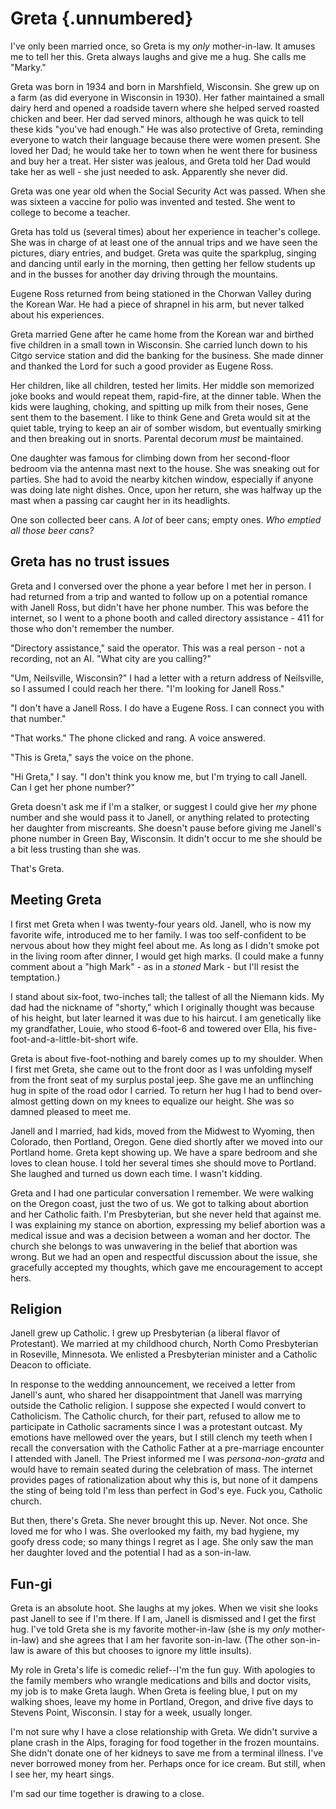 # Greta {.unnumbered}

I've only been married once, so Greta is my *only* mother-in-law. It amuses me to tell her this. Greta always laughs and give me a hug. She calls me "Marky."

Greta was born in 1934 and born in Marshfield, Wisconsin. She grew up on a farm (as did everyone in Wisconsin in 1930). Her father maintained a small dairy herd and opened a roadside tavern where she helped served roasted chicken and beer. Her dad served minors, although he was quick to tell these kids "you've had enough." He was also protective of Greta, reminding everyone to watch their language because there were women present. She loved her Dad; he would take her to town when he went there for business and buy her a treat. Her sister was jealous, and Greta told her Dad would take her as well - she just needed to ask. Apparently she never did.

Greta was one year old when the Social Security Act was passed. When she was sixteen a vaccine for polio was invented and tested. She went to college to become a teacher.

Greta has told us (several times) about her experience in teacher's college. She was in charge of at least one of the annual trips and we have seen the pictures, diary entries, and budget. Greta was quite the sparkplug, singing and dancing until early in the morning, then getting her fellow students up and in the busses for another day driving through the mountains.

Eugene Ross returned from being stationed in the Chorwan Valley during the Korean War. He had a piece of shrapnel in his arm, but never talked about his experiences.

Greta married Gene after he came home from the Korean war and birthed five children in a small town in Wisconsin. She carried lunch down to his Citgo service station and did the banking for the business. She made dinner and thanked the Lord for such a good provider as Eugene Ross.

Her children, like all children, tested her limits. Her middle son memorized joke books and would repeat them, rapid-fire, at the dinner table. When the kids were laughing, choking, and spitting up milk from their noses, Gene sent them to the basement. I like to think Gene and Greta would sit at the quiet table, trying to keep an air of somber wisdom, but eventually smirking and then breaking out in snorts. Parental decorum *must* be maintained.

One daughter was famous for climbing down from her second-floor bedroom via the antenna mast next to the house. She was sneaking out for parties. She had to avoid the nearby kitchen window, especially if anyone was doing late night dishes. Once, upon her return, she was halfway up the mast when a passing car caught her in its headlights.

One son collected beer cans. A *lot* of beer cans; empty ones. *Who emptied all those beer cans?*

## Greta has no trust issues

Greta and I conversed over the phone a year before I met her in person. I had returned from a trip and wanted to follow up on a potential romance with Janell Ross, but didn't have her phone number. This was before the internet, so I went to a phone booth and called directory assistance - 411 for those who don't remember the number.

"Directory assistance," said the operator. This was a real person - not a recording, not an AI. "What city are you calling?"

"Um, Neilsville, Wisconsin?" I had a letter with a return address of Neilsville, so I assumed I could reach her there. "I'm looking for Janell Ross."

"I don't have a Janell Ross. I do have a Eugene Ross. I can connect you with that number."

"That works." The phone clicked and rang. A voice answered.

"This is Greta," says the voice on the phone.

"Hi Greta," I say. "I don't think you know me, but I'm trying to call Janell. Can I get her phone number?"

Greta doesn't ask me if I'm a stalker, or suggest I could give her *my* phone number and she would pass it to Janell, or anything related to protecting her daughter from miscreants. She doesn't pause before giving me Janell's phone number in Green Bay, Wisconsin. It didn't occur to me she should be a bit less trusting than she was.

That's Greta.

## Meeting Greta

I first met Greta when I was twenty-four years old. Janell, who is now my favorite wife, introduced me to her family. I was too self-confident to be nervous about how they might feel about me. As long as I didn't smoke pot in the living room after dinner, I would get high marks. (I could make a funny comment about a "high Mark" - as in a *stoned* Mark - but I'll resist the temptation.)

I stand about six-foot, two-inches tall; the tallest of all the Niemann kids. My dad had the nickname of "shorty," which I originally thought was because of his height, but later learned it was due to his haircut. I am genetically like my grandfather, Louie, who stood 6-foot-6 and towered over Ella, his five-foot-and-a-little-bit-short wife.

Greta is about five-foot-nothing and barely comes up to my shoulder. When I first met Greta, she came out to the front door as I was unfolding myself from the front seat of my surplus postal jeep. She gave me an unflinching hug in spite of the road odor I carried. To return her hug I had to bend over-almost getting down on my knees to equalize our height. She was so damned pleased to meet me.

Janell and I married, had kids, moved from the Midwest to Wyoming, then Colorado, then Portland, Oregon. Gene died shortly after we moved into our Portland home. Greta kept showing up. We have a spare bedroom and she loves to clean house. I told her several times she should move to Portland. She laughed and turned us down each time. I wasn't kidding.

Greta and I had one particular conversation I remember. We were walking on the Oregon coast, just the two of us. We got to talking about abortion and her Catholic faith. I'm Presbyterian, but she never held that against me. I was explaining my stance on abortion, expressing my belief abortion was a medical issue and was a decision between a woman and her doctor. The church she belongs to was unwavering in the belief that abortion was wrong. But we had an open and respectful discussion about the issue, she gracefully accepted my thoughts, which gave me encouragement to accept hers.

## Religion

Janell grew up Catholic. I grew up Presbyterian (a liberal flavor of Protestant). We married at my childhood church, North Como Presbyterian in Roseville, Minnesota. We enlisted a Presbyterian minister and a Catholic Deacon to officiate.

In response to the wedding announcement, we received a letter from Janell's aunt, who shared her disappointment that Janell was marrying outside the Catholic religion. I suppose she expected I would convert to Catholicism. The Catholic church, for their part, refused to allow me to participate in Catholic sacraments since I was a protestant outcast. My emotions have mellowed over the years, but I still clench my teeth when I recall the conversation with the Catholic Father at a pre-marriage encounter I attended with Janell. The Priest informed me I was *persona-non-grata* and would have to remain seated during the celebration of mass. The internet provides pages of rationalization about why this is, but none of it dampens the sting of being told I'm less than perfect in God's eye. Fuck you, Catholic church.

But then, there's Greta. She never brought this up. Never. Not once. She loved me for who I was. She overlooked my faith, my bad hygiene, my goofy dress code; so many things I regret as I age. She only saw the man her daughter loved and the potential I had as a son-in-law.

## **Fun-gi**

Greta is an absolute hoot. She laughs at my jokes. When we visit she looks past Janell to see if I'm there. If I am, Janell is dismissed and I get the first hug. I've told Greta she is my favorite mother-in-law (she is my *only* mother-in-law) and she agrees that I am her favorite son-in-law. (The other son-in-law is aware of this but chooses to ignore my little insults).

My role in Greta's life is comedic relief--I'm the fun guy. With apologies to the family members who wrangle medications and bills and doctor visits, my job is to make Greta laugh. When Greta is feeling blue, I put on my walking shoes, leave my home in Portland, Oregon, and drive five days to Stevens Point, Wisconsin. I stay for a week, usually longer.

I'm not sure why I have a close relationship with Greta. We didn't survive a plane crash in the Alps, foraging for food together in the frozen mountains. She didn't donate one of her kidneys to save me from a terminal illness. I've never borrowed money from her. Perhaps once for ice cream. But still, when I see her, my heart sings.

I'm sad our time together is drawing to a close.
